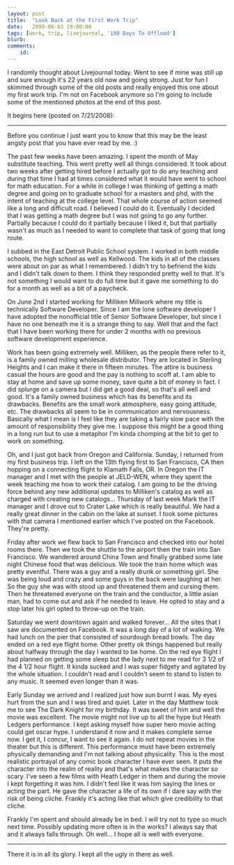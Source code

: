 ```yaml
---
layout: post
title:  "Look Back at the First Work Trip"
date:   2099-06-03 19:00:00
tags: [work, trip, livejournal, '100 Days To Offload']
blurb: 
comments:
    id: 
---
```


I randomly thought about Livejournal today. Went to see if mine was still up and sure enough it's 22 years old now and going strong. Just for fun I skimmed through some of the old posts and really enjoyed this one about my first work trip. I'm not on Facebook anymore so I'm going to include some of the mentioned photos at the end of this post.

It begins here (posted on 7/21/2008):

***

Before you continue I just want you to know that this may be the least angsty post that you have ever read by me. :)

The past few weeks have been amazing. I spent the month of May substitute teaching. This went pretty well all things considered. It took about two weeks after getting hired before I actually got to do any teaching and during that time I had at times considered what it would have went to school for math education. For a while in college I was thinking of getting a math degree and going on to graduate school for a masters and phd, with the intent of teaching at the college level. That whole course of action seemed like a long and difficult road. I believed I could do it. Eventually I decided that I was getting a math degree but I was not going to go any further. Partially because I could do it partially because I liked it, but that partially wasn't as much as I needed to want to complete that task of going that long route.

I subbed in the East Detroit Public School system. I worked in both middle schools, the high school as well as Kellwood. The kids in all of the classes were about on par as what I remembered. I didn't try to befriend the kids and I didn't talk down to them. I think they responded pretty well to that. It's not something I would want to do full time but it gave me something to do for a month as well as a bit of a paycheck.

On June 2nd I started working for Milliken Millwork where my title is technically Software Developer. Since I am the lone software developer I have adopted the nonofficial title of Senior Software Developer, but since I have no one beneath me it is a strange thing to say. Well that and the fact that I have been working there for under 2 months with no previous software development experience.

Work has been going extremely well. Milliken, as the people there refer to it, is a family owned milling wholesale distributor. They are located in Sterling Heights and I can make it there in fifteen minutes. The attire is business casual the hours are good and the pay is nothing to scoff at. I am able to stay at home and save up some money, save quite a bit of money in fact. I did splurge on a camera but I did get a good deal, so that's all well and good. It's a family owned business which has its benefits and its drawbacks. Benefits are the small work atmosphere, easy going attitude, etc. The drawbacks all seem to be in communication and nervousness. Basically what I mean is I feel like they are taking a fairly slow pace with the amount of responsibility they give me. I suppose this might be a good thing in a long run but to use a metaphor I'm kinda chomping at the bit to get to work on something.

Oh, and I just got back from Oregon and California. Sunday, I returned from my first business trip. I left on the 13th flying first to San Francisco, CA then hopping on a connecting flight to Klamath Falls, OR. In Oregon the IT manager and I met with the people at JELD-WEN, where they spent the week teaching me how to work their catalog. I am going to be the driving force behind any new additional updates to Milliken's catalog as well as charged with creating new catalogs... Thursday of last week Mark the IT manager and I drove out to Crater Lake which is really beautiful. We had a really great dinner in the cabin on the lake at sunset. I took some pictures with that camera I mentioned earlier which I've posted on the Facebook. They're pretty.

Friday after work we flew back to San Francisco and checked into our hotel rooms there. Then we took the shuttle to the airport then the train into San Francisco. We wandered around China Town and finally grabbed some late night Chinese food that was delicious. We took the train home which was pretty eventful. There was a guy and a really drunk or something girl. She was being loud and crazy and some guys in the back were laughing at her. So the guy she was with stood up and threatened them and cursing them. Then he threatened everyone on the train and the conductor, a little asian man, had to come out and ask if he needed to leave. He opted to stay and a stop later his girl opted to throw-up on the train.

Saturday we went downtown again and walked forever... All the sites that I saw are documented on Facebook. It was a long day of a lot of walking. We had lunch on the pier that consisted of sourdough bread bowls. The day ended on a red eye flight home. Other pretty ok things happened but really about halfway through the day I wanted to be home. On the red eye flight I had planned on getting some sleep but the lady next to me read for 3 1/2 of the 4 1/2 hour flight. It kinda sucked and I was super fidgety and agitated by the whole situation. I couldn't read and I couldn't seem to stand to listen to any music. It seemed even longer than it was.

Early Sunday we arrived and I realized just how sun burnt I was. My eyes hurt from the sun and I was tired and quiet. Later in the day Matthew took me to see The Dark Knight for my birthday. It was sweet of him and well the movie was excellent. The movie might not live up to all the hype but Heath Ledgers performance. I kept asking myself how super hero movie acting could get oscar hype. I understand it now and it makes complete sense now. I get it, I concur, I want to see it again. I do not repeat movies in the theater but this is different. This performance must have been extremely physically demanding and I'm not talking about physicality. This is the most realistic portrayal of any comic book character I have ever seen. It puts the character into the realm of reality and that's what makes the character so scary. I've seen a few films with Heath Ledger in them and during the movie I kept forgetting it was him. I didn't feel like it was him saying the lines or acting the part. He gave the character a life of its own if i dare say with the risk of being cliche. Frankly it's acting like that which give credibility to that cliche.

Frankly I'm spent and should already be in bed. I will try not to type so much next time. Possibly updating more often is in the works? I always say that and it always falls through. Oh well... I hope all is well with everyone.

***

There it is in all its glory. I kept all the ugly in there as well. 